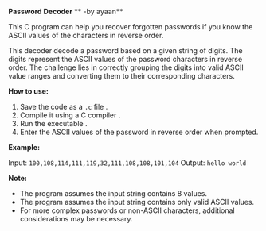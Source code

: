 

**Password Decoder**
**              -by ayaan**

This C program can help you recover forgotten passwords if you know the ASCII values of the characters in reverse order.


This decoder  decode a password based on a given string of digits. The digits represent the ASCII values of the password characters in reverse order. The challenge lies in correctly grouping the digits into valid ASCII value ranges and converting them to their corresponding characters.

**How to use:**

1. Save the code as a `.c` file .
2. Compile it using a C compiler .
3. Run the executable .
4. Enter the ASCII values of the password in reverse order when prompted.

**Example:**

Input: `100,108,114,111,119,32,111,108,108,101,104`
Output: `hello world`

**Note:**

* The program assumes the input string contains 8 values.
* The program assumes the input string contains only valid ASCII values.
* For more complex passwords or non-ASCII characters, additional considerations may be necessary.

